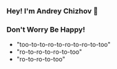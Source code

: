 ### Hey! I'm Andrey Chizhov 👋

  

### Don't Worry Be Happy! 
 - "too-to-to-ro-to-ro-to-ro-to-too"
 - "ro-to-ro-to-ro-to-too"
 - "ro-to-ro-to-too"

